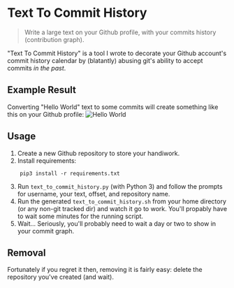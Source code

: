 # Text To Commit History
> Write a large text on your Github profile, with your commits history (contribution graph).

"Text To Commit History" is a tool I wrote to decorate your Github account's commit history calendar by (blatantly) abusing git's ability to accept commits _in the past_.

## Example Result
Converting "Hello World" text to some commits will create something like this on your Github profile:
![Hello World](https://user-images.githubusercontent.com/7780269/57891608-3e096d00-7851-11e9-8e6c-6f58534ba3f5.png)

## Usage
1. Create a new Github repository to store your handiwork.
2. Install requirements:
```
	pip3 install -r requirements.txt
```
3. Run `text_to_commit_history.py` (with Python 3) and follow the prompts for username, your text, offset, and repository name.
4. Run the generated `text_to_commit_history.sh` from your home directory (or any non-git tracked dir) and watch it go to work. You'll propably have to wait some minutes for the running script.
5. Wait... Seriously, you'll probably need to wait a day or two to show in your commit graph.

## Removal
Fortunately if you regret it then, removing it is fairly easy: delete the repository you've created (and wait).

